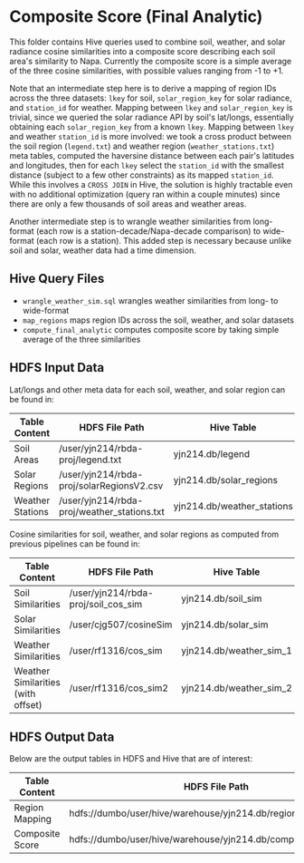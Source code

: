# Composite Score (Final Analytic)
This folder contains Hive queries used to combine soil, weather, and solar radiance cosine similarities into a composite score describing each soil area's similarity to Napa. Currently the composite score is a simple average of the three cosine similarities, with possible values ranging from -1 to +1. 

Note that an intermediate step here is to derive a mapping of region IDs across the three datasets: `lkey` for soil, `solar_region_key` for solar radiance, and `station_id` for weather. Mapping between `lkey` and `solar_region_key` is trivial, since we queried the solar radiance API by soil's lat/longs, essentially obtaining each `solar_region_key` from a known `lkey`. Mapping between `lkey` and weather `station_id` is more involved: we took a cross product between the soil region (`legend.txt`) and weather region (`weather_stations.txt`) meta tables, computed the haversine distance between each pair's latitudes and longitudes, then for each `lkey` select the `station_id` with the smallest distance (subject to a few other constraints) as its mapped `station_id`. While this involves a `CROSS JOIN` in Hive, the solution is highly tractable even with no additional optimization (query ran within a couple minutes) since there are only a few thousands of soil areas and weather areas.  

Another intermediate step is to wrangle weather similarities from long-format (each row is a station-decade/Napa-decade comparison) to wide-format (each row is a station). This added step is necessary because unlike soil and solar, weather data had a time dimension. 

## Hive Query Files 
* `wrangle_weather_sim.sql` wrangles weather similarities from long- to wide-format 
* `map_regions` maps region IDs across the soil, weather, and solar datasets
* `compute_final_analytic` computes composite score by taking simple average of the three similarities 

## HDFS Input Data

Lat/longs and other meta data for each soil, weather, and solar region can be found in: 

| Table Content | HDFS File Path | Hive Table | 
| ----------- | ----------- | ----------- | 
| Soil Areas | /user/yjn214/rbda-proj/legend.txt | yjn214.db/legend | 
| Solar Regions | /user/yjn214/rbda-proj/solarRegionsV2.csv | yjn214.db/solar_regions | 
| Weather Stations | /user/yjn214/rbda-proj/weather_stations.txt | yjn214.db/weather_stations | 

Cosine similarities for soil, weather, and solar regions as computed from previous pipelines can be found in: 

| Table Content | HDFS File Path | Hive Table | 
| ----------- | ----------- | ----------- | 
| Soil Similarities | /user/yjn214/rbda-proj/soil_cos_sim | yjn214.db/soil_sim | 
| Solar Similarities | /user/cjg507/cosineSim | yjn214.db/solar_sim | 
| Weather Similarities | /user/rf1316/cos_sim | yjn214.db/weather_sim_1 | 
| Weather Similarities (with offset) | /user/rf1316/cos_sim2 | yjn214.db/weather_sim_2 | 

## HDFS Output Data

Below are the output tables in HDFS and Hive that are of interest: 

| Table Content | HDFS File Path | Hive Table | 
| ----------- | ----------- | ----------- | 
| Region Mapping | hdfs://dumbo/user/hive/warehouse/yjn214.db/region_mapping_local | yjn214.db/region_mapping | 
| Composite Score | hdfs://dumbo/user/hive/warehouse/yjn214.db/composite_sim_local | yjn214.db/composite_sim | 
